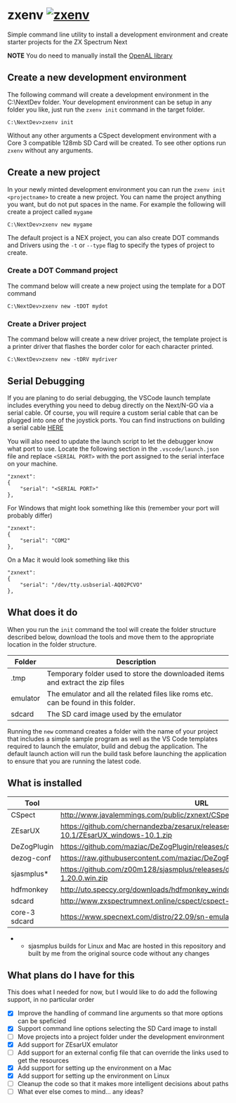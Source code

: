 # zxenv [![zxenv](https://github.com/taylorza/zxenv/actions/workflows/go.yml/badge.svg)](https://github.com/taylorza/zxenv/actions/workflows/go.yml)
Simple command line utility to install a development environment and create starter projects for the ZX Spectrum Next

**NOTE** You do need to manually install the [OpenAL library](https://www.openal.org/downloads/)

## Create a new development environment
The following command will create a development environment in the C:\NextDev folder.
Your development environment can be setup in any folder you like, just run the `zxenv init` command in the target folder.

```
C:\NextDev>zxenv init
```

Without any other arguments a CSpect development environment with a Core 3 compatible 128mb SD Card will be created. To see other options run `zxenv` without any arguments.

## Create a new project
In your newly minted development environment you can run the `zxenv init <projectname>` to create a new project.
You can name the project anything you want, but do not put spaces in the name. For example the following will create a project called `mygame`

```
C:\NextDev>zxenv new mygame
```

The default project is a NEX project, you can also create DOT commands and Drivers using the `-t` or `--type` flag to specify the types of project to create.

### Create a DOT Command project
The command below will create a new project using the template for a DOT command
```
C:\NextDev>zxenv new -tDOT mydot
```

### Create a Driver project
The command below will create a new driver project, the template project is a printer driver that flashes the border color for each character printed.
```
C:\NextDev>zxenv new -tDRV mydriver
```

## Serial Debugging
If you are planing to do serial debugging, the VSCode launch template includes everything you need to debug directly on the Next/N-GO via a serial cable. 
Of course, you will require a custom serial cable that can be plugged into one of the joystick ports. You can find instructions on building a serial cable [HERE](https://amaninhistechnoshed.com/a-man-in-his-technoshed/coding) 

You will also need to update the launch script to let the debugger know what port to use. Locate the following section in the `.vscode/launch.json` file and replace `<SERIAL PORT>` with the port assigned to the serial interface on your machine.

```
"zxnext": 
{
    "serial": "<SERIAL PORT>"
},
```

For Windows that might look something like this (remember your port will probably differ)

```
"zxnext": 
{
    "serial": "COM2"
},
```

On a Mac it would look something like this

```
"zxnext": 
{
    "serial": "/dev/tty.usbserial-AQ02PCVO"
},
```

## What does it do
When you run the `init` command the tool will create the folder structure described below, download the tools and move them to the appropriate location in the folder structure.

|Folder      |Description                                                                  |
|------------|-----------------------------------------------------------------------------|
|.tmp        |Temporary folder used to store the downloaded items and extract the zip files|
|emulator    |The emulator and all the related files like roms etc. can be found in this folder.|
|sdcard      |The SD card image used by the emulator|

Running the `new` command creates a folder with the name of your project that includes a simple sample program as well as the VS Code templates required to launch the emulator, build and debug the application. The default launch action will run the build task before launching the application to ensure that you are running the latest code. 

## What is installed
|Tool        |URL|
|------------|-----------------------------------------------------------------------------|
|CSpect      |http://www.javalemmings.com/public/zxnext/CSpect2_16_5.zip|
|ZEsarUX     |https://github.com/chernandezba/zesarux/releases/download/ZEsarUX-10.1/ZEsarUX_windows-10.1.zip|
|DeZogPlugin |https://github.com/maziac/DeZogPlugin/releases/download/v2.1.0/DeZogPlugin.dll|
|dezog-conf  |https://raw.githubusercontent.com/maziac/DeZogPlugin/main/DeZogPlugin.dll.config|
|sjasmplus*  |https://github.com/z00m128/sjasmplus/releases/download/v1.20.0/sjasmplus-1.20.0.win.zip|
|hdfmonkey   |http://uto.speccy.org/downloads/hdfmonkey_windows.zip|
|sdcard      |http://www.zxspectrumnext.online/cspect/cspect-next-<SIZE>.zip|
|core-3 sdcard|https://www.specnext.com/distro/22.09/sn-emulator-22.09.zip|

* - sjasmplus builds for Linux and Mac are hosted in this repository and built by me from the original source code without any changes

## What plans do I have for this
This does what I needed for now, but I would like to do add the following support, in no particular order

- [x] Improve the handling of command line arguments so that more options can be speficied
- [x] Support command line options selecting the SD Card image to install
- [ ] Move projects into a project folder under the development environment
- [x] Add support for ZEsarUX emulator
- [ ] Add support for an external config file that can override the links used to get the resources
- [x] Add support for setting up the environment on a Mac 
- [x] Add support for setting up the environment on Linux
- [ ] Cleanup the code so that it makes more intelligent decisions about paths
- [ ] What ever else comes to mind... any ideas?

